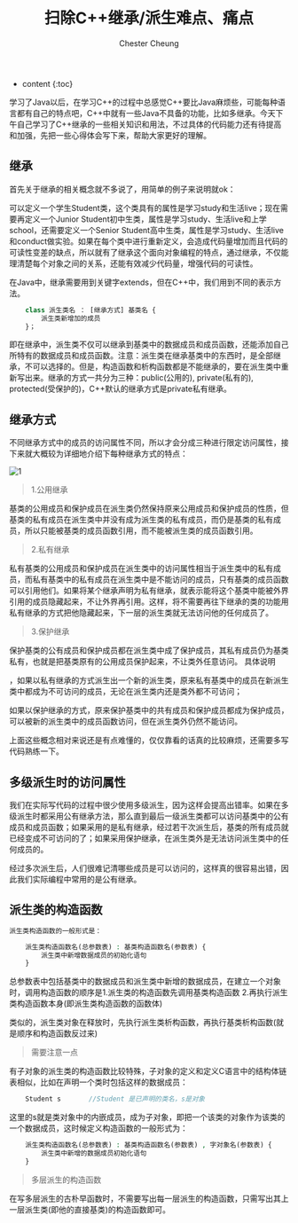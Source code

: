 ﻿---
layout: post
title:  "扫除C++继承/派生难点、痛点"
categories: C++
tags: C++ 继承 派生
author: Chester Cheung
---

* content
{:toc}


学习了Java以后，在学习C++的过程中总感觉C++要比Java麻烦些，可能每种语言都有自己的特点吧，C++中就有一些Java不具备的功能，比如多继承。今天下午自己学习了C++继承的一些相关知识和用法，不过具体的代码能力还有待提高和加强，先把一些心得体会写下来，帮助大家更好的理解。



## 继承


首先关于继承的相关概念就不多说了，用简单的例子来说明就ok：


可以定义一个学生Student类，这个类具有的属性是学习study和生活live；现在需要再定义一个Junior Student初中生类，属性是学习study、生活live和上学school，还需要定义一个Senior Student高中生类，属性是学习study、生活live和conduct做实验。如果在每个类中进行重新定义，会造成代码量增加而且代码的可读性变差的缺点，所以就有了继承这个面向对象编程的特点，通过继承，不仅能理清楚每个对象之间的关系，还能有效减少代码量，增强代码的可读性。



在Java中，继承需要用到关键字extends，但在C++中，我们用到不同的表示方法。

```php
	class 派生类名 ： [继承方式] 基类名 {
		派生类新增加的成员
	}；
```

即在继承中，派生类不仅可以继承到基类中的数据成员和成员函数，还能添加自己所特有的数据成员和成员函数。注意：派生类在继承基类中的东西时，是全部继承，不可以选择的。但是，构造函数和析构函数都是不能继承的，要在派生类中重新写出来。继承的方式一共分为三种：public(公用的), private(私有的), protected(受保护的)，C++默认的继承方式是private私有继承。



## 继承方式


不同继承方式中的成员的访问属性不同，所以才会分成三种进行限定访问属性，接下来就大概较为详细地介绍下每种继承方式的特点：

![1](https://img-blog.csdnimg.cn/20190408164524143.png?x-oss-process=image/watermark,type_ZmFuZ3poZW5naGVpdGk,shadow_10,text_aHR0cHM6Ly9ibG9nLmNzZG4ubmV0L3dlaXhpbl80NDM5MDE0NQ==,size_16,color_FFFFFF,t_70)

> 1.公用继承



基类的公用成员和保护成员在派生类仍然保持原来公用成员和保护成员的性质，但基类的私有成员在派生类中并没有成为派生类的私有成员，而仍是基类的私有成员，所以只能被基类的成员函数引用，而不能被派生类的成员函数引用。



> 2.私有继承



私有基类的公用成员和保护成员在派生类中的访问属性相当于派生类中的私有成员，而私有基类中的私有成员在派生类中是不能访问的成员，只有基类的成员函数可以引用他们。如果将某个继承声明为私有继承，就表示能将这个基类中能被外界引用的成员隐藏起来，不让外界再引用。这样，将不需要再往下继承的类的功能用私有继承的方式把他隐藏起来，下一层的派生类就无法访问他的任何成员了。



> 3.保护继承



保护基类的公有成员和保护成员都在派生类中成了保护成员，其私有成员仍为基类私有，也就是把基类原有的公用成员保护起来，不让类外任意访问。
具体说明

，如果以私有继承的方式派生出一个新的派生类，原来私有基类中的成员在新派生类中都成为不可访问的成员，无论在派生类内还是类外都不可访问；

如果以保护继承的方式，原来保护基类中的共有成员和保护成员都成为保护成员，可以被新的派生类中的成员函数访问，但在派生类外仍然不能访问。



上面这些概念相对来说还是有点难懂的，仅仅靠看的话真的比较麻烦，还需要多写代码熟练一下。



## 多级派生时的访问属性


我们在实际写代码的过程中很少使用多级派生，因为这样会提高出错率。如果在多级派生时都采用公有继承方法，那么直到最后一级派生类都可以访问基类中的公有成员和成员函数；如果采用的是私有继承，经过若干次派生后，基类的所有成员就已经变成不可访问的了；如果采用保护继承，在派生类外是无法访问派生类中的任何成员的。


经过多次派生后，人们很难记清哪些成员是可以访问的，这样真的很容易出错，因此我们实际编程中常用的是公有继承。


## 派生类的构造函数

```php
派生类构造函数的一般形式是：

	派生类构造函数名(总参数表) : 基类构造函数名(参数表) {
		派生类中新增数据成员的初始化语句
	}
```

总参数表中包括基类中的数据成员和派生类中新增的数据成员，在建立一个对象时，调用构造函数的顺序是1.派生类的构造函数先调用基类构造函数 2.再执行派生类构造函数本身(即派生类构造函数的函数体)



类似的，派生类对象在释放时，先执行派生类析构函数，再执行基类析构函数(就是顺序和构造函数反过来)

> 需要注意一点

有子对象的派生类的构造函数比较特殊，子对象的定义和定义C语言中的结构体链表相似，比如在声明一个类时包括这样的数据成员：

```php
	Student s		//Student 是已声明的类名，s是对象
```

这里的s就是类对象中的内嵌成员，成为子对象，即把一个该类的对象作为该类的一个数据成员，这时候定义构造函数的一般形式为：

```php
	派生类构造函数名(总参数表) : 基类构造函数名(参数表) , 字对象名(参数表) {
		派生类中新增的数据成员初始化语句
	}
```

> 多层派生的构造函数

在写多层派生的古朴早函数时，不需要写出每一层派生的构造函数，只需写出其上一层派生类(即他的直接基类)的构造函数即可。